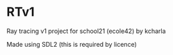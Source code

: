 # RTv1
Ray tracing v1 project for school21 (ecole42) by kcharla

Made using SDL2 (this is required by licence)
